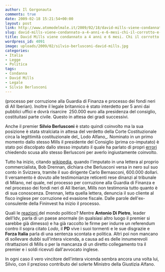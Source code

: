 ```yaml
---
author: Il Gorgonauta
comments: true
date: 2009-02-18 15:21:54+00:00
layout: post
link: http://www.atomodelmale.it/2009/02/18/david-mills-viene-condannato-a-4-anni-e-6-mesi-chi-il-corrotto-e-chi-il-corruttore/
slug: david-mills-viene-condannato-a-4-anni-e-6-mesi-chi-il-corrotto-e-chi-il-corruttore
title: David Mills viene condannato a 4 anni e 6 mesi. Chi il corrotto e chi il corruttore?
wordpress_id: 4091
image: uploads/2009/02/silvio-berlusconi-david-mills.jpg
categories:
- Italia
- Legge
- Politica
tags:
- Condanna
- David Mills
- Legale
- Silvio Berlusconi
---
```


 (processo per corruzione alla Guardia di Finanza e processo dei fondi neri di All Iberian). Inoltre il legale britannico è stato interdetto per 5 anni dai pubblici uffici e dovrà risarcire  250.000 euro alla presidenza del consiglio, costituitasi parte civile. Questo in attesa dei gradi successivi.

Anche il premier **Silvio Berlusconi** è stato quindi coinvolto ma la sua posizione è stata stralciata in attesa del verdetto della Corte Costituzionale circa la legittimità costituzionale del_ Lodo Alfano_. Nominato in un primo momento dallo stesso Mills il presidente del Consiglio (prima co-imputato) è stato poi discolpato dallo stesso imputato il quale ha parlato di propri [errori](http://www.repubblica.it/2009/01/sezioni/politica/processo-mills/processo-mills/processo-mills.html?ref=search) chiedendo scusa allo stesso Berlusconi per averlo ingiustamente coinvolto.

Tutto ha inizio, citando [wikipedia](http://it.wikipedia.org/wiki/David_Mills), quando l'imputato in una lettera al proprio commercialista, Bob Drennan, dichiara che Berlusconi versa in nero sul suo conto in Svizzera, tramite il suo dirigente Carlo Bernasconi, 600.000 dollari. Il versamento è dovuto alle testimonianze reticenti rese dinanzi al tribunale di Milano, nel quale, nel processo per corruzione alla Guardia di Finanza e nel processo dei fondi neri di All Iberian, Mills non testimonia tutto quanto è di sua conoscenza. Drennan, letta quella lettera, denuncia il suo cliente al fisco inglese per corruzione ed evasione fiscale. Dalle parole  dell'ex-consulente della Fininvest ha inizio il processo.

Quali le [reazioni ](http://www.repubblica.it/2009/01/sezioni/politica/processo-mills/mills-condannato/mills-condannato.html)del mondo politico? Mentre **Antonio Di Pietro**, leader dell'Idv, parla di un paese anormale (in qualsiasi altro luogo il premier si sarebbe già dimesso) e ha già raccolto le firme per indurre un referendum contro il sopra citato _Lodo_, il **PD** vive i suoi tormenti e le sue disgrazie e **Forza Italia** parla di una sentenza scontata e politica. Altri poi non mancano di sollevare dubbi sull'intera vicenda, a causa ad es delle innumerevoli ritrattazioni di Mills o per la mancanza di un diretto collegamento tra il premier e i soldi ricevuti dall'avvocato inglese.

In ogni caso il vero vincitore dell'intera vicenda sembra ancora una volta lui, Silvio, con il prezioso contributo del solerte Ministro della Giustizia Alfano.
